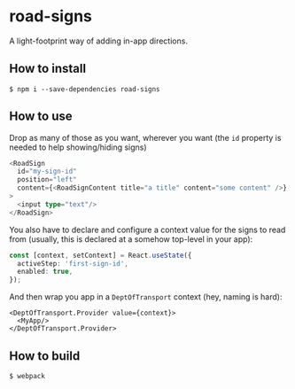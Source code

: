 # road-signs

A light-footprint way of adding in-app directions.

## How to install
`$ npm i --save-dependencies road-signs`

## How to use

Drop as many of those as you want, wherever you want (the `id` property is needed to help showing/hiding signs)

```typescript
<RoadSign
  id="my-sign-id"
  position="left"
  content={<RoadSignContent title="a title" content="some content" />}
>
  <input type="text"/>
</RoadSign>
```

You also have to declare and configure a context value for the signs to read from (usually, this is declared at a somehow top-level in your app):

```typescript
const [context, setContext] = React.useState({
  activeStep: 'first-sign-id',
  enabled: true,
});
```

And then wrap you app in a `DeptOfTransport` context (hey, naming is hard):

```
<DeptOfTransport.Provider value={context}>
  <MyApp/>
</DeptOfTransport.Provider>
```

## How to build
`$ webpack`
